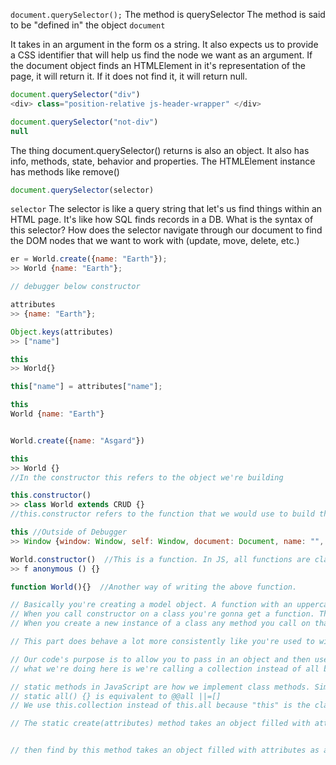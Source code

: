 `document.querySelector();` 
The method is querySelector 
The method is said to be "defined in" the object `document`

It takes in an argument in the form os a string. 
It also expects us to provide a CSS identifier that will help us find the node we want as an argument. 
If the document object finds an HTMLElement in it's representation of the page, it will return it. 
If it does not find it, it will return null. 

```js
document.querySelector("div") 
<div> class="position-relative js-header-wrapper" </div>     

document.querySelector("not-div")
null 
``` 

The thing document.querySelector() returns is also an object. It also has info, methods, state, behavior and properties. 
The HTMLElement instance has methods like remove() 



```js
document.querySelector(selector) 
``` 

`selector`
The selector is like a query string that let's us find things within an HTML page. It's like how SQL finds records in a DB. 
What is the syntax of this selector? 
How does the selector navigate through our document to find the DOM nodes that we want to work with (update, move, delete, etc.) 







```js 
er = World.create({name: "Earth"}); 
>> World {name: "Earth"};

// debugger below constructor 

attributes 
>> {name: "Earth"};

Object.keys(attributes)
>> ["name"]

this
>> World{} 

this["name"] = attributes["name"];  

this 
World {name: "Earth"} 


World.create({name: "Asgard"})

this
>> World {}
//In the constructor this refers to the object we're building   

this.constructor()
>> class World extends CRUD {} 
//this.constructor refers to the function that we would use to build this object which is the same as the class. 

this //Outside of Debugger 
>> Window {window: Window, self: Window, document: Document, name: "", location: Location, ...}

World.constructor()  //This is a function. In JS, all functions are classes.  
>> f anonymous () {}  

function World(){}  //Another way of writing the above function. 

// Basically you're creating a model object. A function with an uppercase name is one that you're you're designing to be like a a builder of new objects. You can call new, then the name of the function and then pass in an argument and that argument is the one that gets passed to the the function which is constructing a new object so in this case World is a constructor function but in in the end is a function. 
// When you call constructor on a class you're gonna get a function. This is important because and this is again one of the trickiest parts of JS but the one of the key concepts is this to understand that "the only thing that creates a new context in JS is a function" Every time you define a class the reason you're able to use this and have it be different and have it change depending on context is that the class is a function and functions allow you to create a new context. 
// When you create a new instance of a class any method you call on that instance will have the context of that instance. The this keyword will refer to that object you're calling the method on and if you call a method directly on a class via one of the static methods "this" inside of that method is going to refer to the class that you're calling the method on. 

// This part does behave a lot more consistently like you're used to with ruby it's when you start pulling in Arrow functions that things get weird because they they don't have their own context. If we needed to ensure that we could access the same context as we're currently in within a function using an arrow function would help us to do that because the arrow function doesn't create a new context whereas creating a class would. If there's something in the "this" object that we want that we need to use using an arrow function we'll make sure we're able to do that. 

// Our code's purpose is to allow you to pass in an object and then use it to build a new instance of the class and then save it so that the class can remember it right so this is similar to before we had active record right this might have been how we would we could have done this in like the music library CLI all the way back there right if you call create pass in some attributes they get assigned you bank a new instance and you've added to @@all. 
// what we're doing here is we're calling a collection instead of all because if we called it all we would actually be referring back to the same method so what we're doing is we're defining a property called collection on "this" which again is what inside of a static method the class right. So this is going to be the class that we're calling all on and we're assigning a property called collection equal to either whatever it already is or if it doesn't exist yet an empty array. @@all ||= [] 

// static methods in JavaScript are how we implement class methods. Similar to def self.all in Ruby. 
// static all() {} is equivalent to @@all ||=[]  
// We use this.collection instead of this.all because "this" is the class and this.all is actually this method we're defining, because of this we can't assign it to an array. We are storing all of the instances of the class in a property of the class and allowing access to it via a class method .all()

// The static create(attributes) method takes an object filled with attributes as an argument and uses them to create a new instance of the class. It adds that instance to the collection of all saved instances and returns the new instance. 


// then find by this method takes an object filled with attributes as an argument uses them to find an object in in this.all that has all of those attributes or matches say all of those and then find by id pretty straightforward this method takes an id is an argument and finds the object in just at all that has that maybe and we can also add turns undefined if nothing if no such object exists so this again turns undefined if no such object exists and finally update this method takes an object filled with attributes as an argument uses them to update the object's attributes with those values so so in this case this method might be called after it might be called on the return value of find buy id right so we might have some kind of an update that we do refined it by an idea then we we call update on it to change the value 


```














